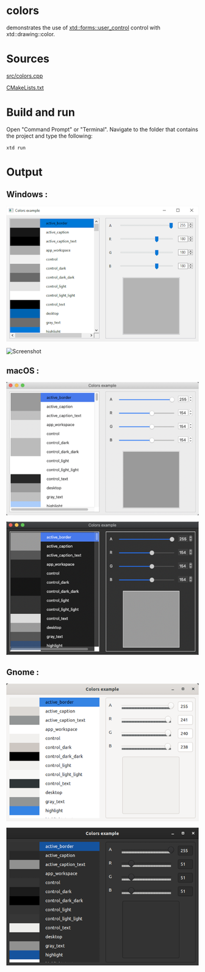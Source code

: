# colors

demonstrates the use of [xtd::forms::user_control](../../../src/xtd_forms/include/xtd/forms/user_control.hpp) control with xtd::drawing::color.

# Sources

[src/colors.cpp](src/colors.cpp)

[CMakeLists.txt](CMakeLists.txt)

# Build and run

Open "Command Prompt" or "Terminal". Navigate to the folder that contains the project and type the following:

```shell
xtd run
```

# Output

## Windows :

![Screenshot](../../../docs/pictures/examples/colors_w.png)

![Screenshot](../../../docs/pictures/examples/colors_wd.png)

## macOS :

![Screenshot](../../../docs/pictures/examples/colors_m.png)

![Screenshot](../../../docs/pictures/examples/colors_md.png)

## Gnome :

![Screenshot](../../../docs/pictures/examples/colors_g.png)

![Screenshot](../../../docs/pictures/examples/colors_gd.png)
